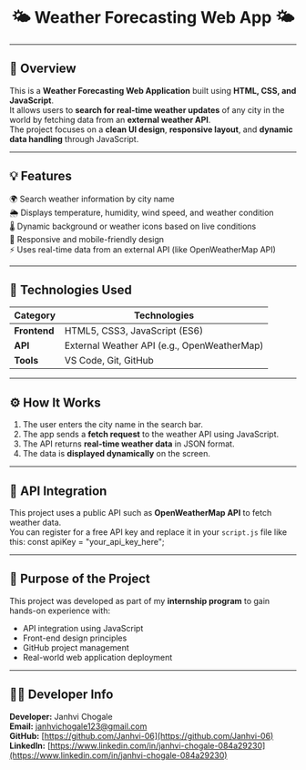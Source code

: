 <p align="center">
  <h1 align="center">🌤️ Weather Forecasting Web App 🌤️</h1>
</p>

---

## 📌 Overview
This is a **Weather Forecasting Web Application** built using **HTML, CSS, and JavaScript**.  
It allows users to **search for real-time weather updates** of any city in the world by fetching data from an **external weather API**.  
The project focuses on a **clean UI design**, **responsive layout**, and **dynamic data handling** through JavaScript.

---

## 💡 Features
🌍 Search weather information by city name  
🌦️ Displays temperature, humidity, wind speed, and weather condition  
🌡️ Dynamic background or weather icons based on live conditions  
📱 Responsive and mobile-friendly design  
⚡ Uses real-time data from an external API (like OpenWeatherMap API)

---

## 🧠 Technologies Used
| Category | Technologies |
|-----------|--------------|
| **Frontend** | HTML5, CSS3, JavaScript (ES6) |
| **API** | External Weather API (e.g., OpenWeatherMap) |
| **Tools** | VS Code, Git, GitHub |

---

## ⚙️ How It Works
1. The user enters the city name in the search bar.  
2. The app sends a **fetch request** to the weather API using JavaScript.  
3. The API returns **real-time weather data** in JSON format.  
4. The data is **displayed dynamically** on the screen.

---

## 🧩 API Integration
This project uses a public API such as **OpenWeatherMap API** to fetch weather data.  
You can register for a free API key and replace it in your `script.js` file like this:
const apiKey = "your_api_key_here";

--- 

## 🎯 Purpose of the Project
This project was developed as part of my **internship program** to gain hands-on experience with:  
- API integration using JavaScript  
- Front-end design principles  
- GitHub project management  
- Real-world web application deployment


---


## 👩‍💻 Developer Info
**Developer:** Janhvi Chogale  
**Email:** [janhvichogale123@gmail.com](mailto:janhvichogale123@gmail.com)  
**GitHub:** [https://github.com/Janhvi-06](https://github.com/Janhvi-06)  
**LinkedIn:** [https://www.linkedin.com/in/janhvi-chogale-084a29230](https://www.linkedin.com/in/janhvi-chogale-084a29230)


